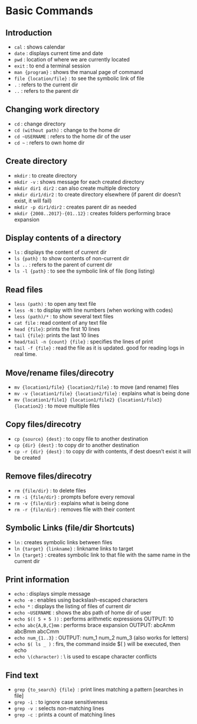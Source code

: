 # Basic Commands

## Introduction
* `cal` : shows calendar
* `date` : displays current time and date
* `pwd` : location of where we are currently located
* `exit` : to end a terminal session
* `man {program}` : shows the manual page of command
* `file {location/file}` : to see the symbolic link of file
* `.` : refers to the current dir
* `..` : refers to the parent dir

## Changing work directory
* `cd` : change directory
* `cd (without path)` : change to the home dir
* `cd ~USERNAME` : refers to the home dir of the user
* `cd ~` : refers to own home dir <br>

## Create directory
* `mkdir` : to create directory
* `mkdir -v` : shows message for each created directory
* `mkdir dir1 dir2` : can also create multiple directory
* `mkdir dir1/dir2` : to create directory elsewhere (if parent dir doesn’t exist, it will fail)
* `mkdir -p dir1/dir2` : creates parent dir as needed
* `mkdir {2008..2017}-{01..12}` : creates folders performing brace expansion

## Display contents of a directory
* `ls` : displays the content of current dir
* `ls {path}` : to show contents of non-current dir
* `ls ..` : refers to the parent of current dir
* `ls -l {path}` : to see the symbolic link of file (long listing)

## Read files
* `less (path)` : to open any text file
* `less -N` : to display with line numbers (when working with codes)
* `less (path)/*` : to show several text files
* `cat file` : read content of any text file
* `head {file}`: prints the first 10 lines
* `tail {file}`: prints the last 10 lines
* `head/tail -n {count} {file}` : specifies the lines of print
* `tail -f {file}` : read the file as it is updated. good for reading logs in real time.

## Move/rename files/direcotry
* `mv {location1/file} {location2/file}` : to move (and rename) files
* `mv -v {location1/file} {location2/file}` : explains what is being done
* `mv {location1/file1} {location1/file2} {location1/file3} {location2}` : to move multiple files

## Copy files/direcotry
* `cp {source} {dest}` : to copy file to another destination
* `cp {dir} {dest}` : to copy dir to another destination
* `cp -r {dir} {dest}` : to copy dir with contents, if dest doesn’t exist it will be created

## Remove files/direcotry
* `rm {file/dir}` : to delete files
* `rm -i {file/dir}` : prompts before every removal
* `rm -v {file/dir}` : explains what is being done
* `rm -r {file/dir}` : removes file with their content

## Symbolic Links (file/dir Shortcuts)
* `ln` : creates symbolic links between files
* `ln {target} {linkname}` : linkname links to target
* `ln {target}` : creates symbolic link to that file with the same name in the current dir

## Print information
* `echo` : displays simple message
* `echo -e` : enables using backslash-escaped characters
* `echo *` : displays the listing of files of current dir
* `echo ~USERNAME` : shows the abs path of home dir of user
* `echo $(( 5 + 5 ))` : performs arithmetic expressions OUTPUT: 10
* `echo abc{A,B,C}mm` : performs brace expansion OUTPUT: abcAmm abcBmm abcCmm
* `echo num_{1..3}` : OUTPUT: num_1 num_2 num_3 (also works for letters)
* `echo $( ls _ )` : firs, the command inside $( ) will be executed, then echo
* `echo \(character)` : \ is used to escape character conflicts

## Find text
* `grep {to_search} {file} `: print lines matching a pattern [searches in file]
* `grep -i `: to ignore case sensitiveness
* `grep -v `: selects non-matching lines
* `grep -c `: prints a count of matching lines
